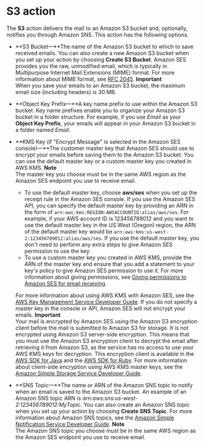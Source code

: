 # S3 action<a name="receiving-email-action-s3"></a>

The **S3** action delivers the mail to an Amazon S3 bucket and, optionally, notifies you through Amazon SNS\. This action has the following options\.
+ **S3 Bucket—**The name of the Amazon S3 bucket to which to save received emails\. You can also create a new Amazon S3 bucket when you set up your action by choosing **Create S3 Bucket**\. Amazon SES provides you the raw, unmodified email, which is typically in Multipurpose Internet Mail Extensions \(MIME\) format\. For more information about MIME format, see [RFC 2045](https://tools.ietf.org/html/rfc2045)\.
**Important**  
When you save your emails to an Amazon S3 bucket, the maximum email size \(including headers\) is 30 MB\.
+ **Object Key Prefix—**A key name prefix to use within the Amazon S3 bucket\. Key name prefixes enable you to organize your Amazon S3 bucket in a folder structure\. For example, if you use *Email* as your **Object Key Prefix**, your emails will appear in your Amazon S3 bucket in a folder named *Email*\.
+ **KMS Key \(if "Encrypt Message" is selected in the Amazon SES console\)—**The customer master key that Amazon SES should use to encrypt your emails before saving them to the Amazon S3 bucket\. You can use the default master key or a custom master key you created in AWS KMS\.
**Note**  
The master key you choose must be in the same AWS region as the Amazon SES endpoint you use to receive email\. 
  + To use the default master key, choose **aws/ses** when you set up the receipt rule in the Amazon SES console\. If you use the Amazon SES API, you can specify the default master key by providing an ARN in the form of `arn:aws:kms:REGION:AWSACCOUNTID:alias/aws/ses`\. For example, if your AWS account ID is 123456789012 and you want to use the default master key in the US West \(Oregon\) region, the ARN of the default master key would be `arn:aws:kms:us-west-2:123456789012:alias/aws/ses`\. If you use the default master key, you don't need to perform any extra steps to give Amazon SES permission to use the key\.
  + To use a custom master key you created in AWS KMS, provide the ARN of the master key and ensure that you add a statement to your key's policy to give Amazon SES permission to use it\. For more information about giving permissions, see [Giving permissions to Amazon SES for email receiving](receiving-email-permissions.md)\.

  For more information about using AWS KMS with Amazon SES, see the [AWS Key Management Service Developer Guide](https://docs.aws.amazon.com/kms/latest/developerguide/services-ses.html)\. If you do not specify a master key in the console or API, Amazon SES will not encrypt your emails\.
**Important**  
Your mail is encrypted by Amazon SES using the Amazon S3 encryption client before the mail is submitted to Amazon S3 for storage\. It is not encrypted using Amazon S3 server\-side encryption\. This means that you must use the Amazon S3 encryption client to decrypt the email after retrieving it from Amazon S3, as the service has no access to use your AWS KMS keys for decryption\. This encryption client is available in the [AWS SDK for Java](https://aws.amazon.com/sdk-for-java/) and the [AWS SDK for Ruby](https://aws.amazon.com/sdk-for-ruby/)\. For more information about client\-side encryption using AWS KMS master keys, see the [Amazon Simple Storage Service Developer Guide](https://docs.aws.amazon.com/AmazonS3/latest/dev/UsingClientSideEncryption.html)\.
+ **SNS Topic—**The name or ARN of the Amazon SNS topic to notify when an email is saved to the Amazon S3 bucket\. An example of an Amazon SNS topic ARN is *arn:aws:sns:us\-west\-2:123456789012:MyTopic*\. You can also create an Amazon SNS topic when you set up your action by choosing **Create SNS Topic**\. For more information about Amazon SNS topics, see the [Amazon Simple Notification Service Developer Guide](https://docs.aws.amazon.com/sns/latest/dg/CreateTopic.html)\.
**Note**  
The Amazon SNS topic you choose must be in the same AWS region as the Amazon SES endpoint you use to receive email\. 
